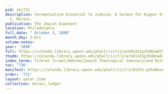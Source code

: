 ```yaml
---
pid: obj722
description: Ceremonialism Essential to Judaism. A Sermon for Kippur Eve by Rev. Dr.
  S. Morais.
publication: The Jewish Exponent
location: Philadelphia
full_date: " October 3, 1890"
month_day: 3-Oct
volume-notes:
year: '1890'
full: https://colenda.library.upenn.edu/phalt/iiif/2/ark81431p35d8nw83%2FSHA256E-s9141882--6d6f179436d6f98afeb6807a61fb521640bb8ff919162d8cd7426929e61068d1.jpeg/full/3500,/0/default.jpg
thumb: https://colenda.library.upenn.edu/phalt/iiif/2/ark81431p35d8nw83%2FSHA256E-s9141882--6d6f179436d6f98afeb6807a61fb521640bb8ff919162d8cd7426929e61068d1.jpeg/full/!200,200/0/default.jpg
index_terms: Tiferet Israel|Hebrew|Jewish Theological Seminary|and Ritual "innovation"
toc: '736'
manifest: https://colenda.library.upenn.edu/phalt/iiif/2/81431-p35d8nw83/manifest
order: '721'
layout: qatar_item
collection: morais_ledger
---
```

